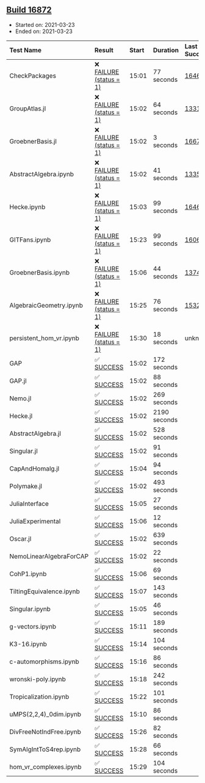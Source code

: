 ## [Build 16872](https://oscarci.mathematik.uni-kl.de/job/oscar/16872/)

* Started on: 2021-03-23
* Ended on: 2021-03-23

| Test Name    | Result | Start | Duration | Last Success | First Failure |
|:-------------|:-------|:------|:---------|:-------------|:--------------|
| CheckPackages | ❌ [FAILURE (status = 1)](https://oscarci.mathematik.uni-kl.de/job/oscar/16872/artifact/logs/build-16872/CheckPackages.log) | 15:01 | 77 seconds | [16463](https://oscarci.mathematik.uni-kl.de/job/oscar/16463/) | [16464](https://oscarci.mathematik.uni-kl.de/job/oscar/16464/) |
| GroupAtlas.jl | ❌ [FAILURE (status = 1)](https://oscarci.mathematik.uni-kl.de/job/oscar/16872/artifact/logs/build-16872/GroupAtlas.jl.log) | 15:02 | 64 seconds | [13311](https://oscarci.mathematik.uni-kl.de/job/oscar/13311/) | [13312](https://oscarci.mathematik.uni-kl.de/job/oscar/13312/) |
| GroebnerBasis.jl | ❌ [FAILURE (status = 1)](https://oscarci.mathematik.uni-kl.de/job/oscar/16872/artifact/logs/build-16872/GroebnerBasis.jl.log) | 15:02 | 3 seconds | [16676](https://oscarci.mathematik.uni-kl.de/job/oscar/16676/) | [16677](https://oscarci.mathematik.uni-kl.de/job/oscar/16677/) |
| AbstractAlgebra.ipynb | ❌ [FAILURE (status = 1)](https://oscarci.mathematik.uni-kl.de/job/oscar/16872/artifact/logs/build-16872/AbstractAlgebra.ipynb.log) | 15:02 | 41 seconds | [13355](https://oscarci.mathematik.uni-kl.de/job/oscar/13355/) | [13356](https://oscarci.mathematik.uni-kl.de/job/oscar/13356/) |
| Hecke.ipynb | ❌ [FAILURE (status = 1)](https://oscarci.mathematik.uni-kl.de/job/oscar/16872/artifact/logs/build-16872/Hecke.ipynb.log) | 15:03 | 99 seconds | [16463](https://oscarci.mathematik.uni-kl.de/job/oscar/16463/) | [16464](https://oscarci.mathematik.uni-kl.de/job/oscar/16464/) |
| GITFans.ipynb | ❌ [FAILURE (status = 1)](https://oscarci.mathematik.uni-kl.de/job/oscar/16872/artifact/logs/build-16872/GITFans.ipynb.log) | 15:23 | 99 seconds | [16068](https://oscarci.mathematik.uni-kl.de/job/oscar/16068/) | [16069](https://oscarci.mathematik.uni-kl.de/job/oscar/16069/) |
| GroebnerBasis.ipynb | ❌ [FAILURE (status = 1)](https://oscarci.mathematik.uni-kl.de/job/oscar/16872/artifact/logs/build-16872/GroebnerBasis.ipynb.log) | 15:06 | 44 seconds | [13748](https://oscarci.mathematik.uni-kl.de/job/oscar/13748/) | [13749](https://oscarci.mathematik.uni-kl.de/job/oscar/13749/) |
| AlgebraicGeometry.ipynb | ❌ [FAILURE (status = 1)](https://oscarci.mathematik.uni-kl.de/job/oscar/16872/artifact/logs/build-16872/AlgebraicGeometry.ipynb.log) | 15:25 | 76 seconds | [15322](https://oscarci.mathematik.uni-kl.de/job/oscar/15322/) | [15323](https://oscarci.mathematik.uni-kl.de/job/oscar/15323/) |
| persistent_hom_vr.ipynb | ❌ [FAILURE (status = 1)](https://oscarci.mathematik.uni-kl.de/job/oscar/16872/artifact/logs/build-16872/persistent_hom_vr.ipynb.log) | 15:30 | 18 seconds | unknown | unknown |
| GAP | ✅ [SUCCESS](https://oscarci.mathematik.uni-kl.de/job/oscar/16872/artifact/logs/build-16872/GAP.log) | 15:02 | 172 seconds |  |  |
| GAP.jl | ✅ [SUCCESS](https://oscarci.mathematik.uni-kl.de/job/oscar/16872/artifact/logs/build-16872/GAP.jl.log) | 15:02 | 88 seconds |  |  |
| Nemo.jl | ✅ [SUCCESS](https://oscarci.mathematik.uni-kl.de/job/oscar/16872/artifact/logs/build-16872/Nemo.jl.log) | 15:02 | 269 seconds |  |  |
| Hecke.jl | ✅ [SUCCESS](https://oscarci.mathematik.uni-kl.de/job/oscar/16872/artifact/logs/build-16872/Hecke.jl.log) | 15:02 | 2190 seconds |  |  |
| AbstractAlgebra.jl | ✅ [SUCCESS](https://oscarci.mathematik.uni-kl.de/job/oscar/16872/artifact/logs/build-16872/AbstractAlgebra.jl.log) | 15:02 | 528 seconds |  |  |
| Singular.jl | ✅ [SUCCESS](https://oscarci.mathematik.uni-kl.de/job/oscar/16872/artifact/logs/build-16872/Singular.jl.log) | 15:02 | 91 seconds |  |  |
| CapAndHomalg.jl | ✅ [SUCCESS](https://oscarci.mathematik.uni-kl.de/job/oscar/16872/artifact/logs/build-16872/CapAndHomalg.jl.log) | 15:04 | 94 seconds |  |  |
| Polymake.jl | ✅ [SUCCESS](https://oscarci.mathematik.uni-kl.de/job/oscar/16872/artifact/logs/build-16872/Polymake.jl.log) | 15:02 | 493 seconds |  |  |
| JuliaInterface | ✅ [SUCCESS](https://oscarci.mathematik.uni-kl.de/job/oscar/16872/artifact/logs/build-16872/JuliaInterface.log) | 15:05 | 27 seconds |  |  |
| JuliaExperimental | ✅ [SUCCESS](https://oscarci.mathematik.uni-kl.de/job/oscar/16872/artifact/logs/build-16872/JuliaExperimental.log) | 15:06 | 12 seconds |  |  |
| Oscar.jl | ✅ [SUCCESS](https://oscarci.mathematik.uni-kl.de/job/oscar/16872/artifact/logs/build-16872/Oscar.jl.log) | 15:02 | 639 seconds |  |  |
| NemoLinearAlgebraForCAP | ✅ [SUCCESS](https://oscarci.mathematik.uni-kl.de/job/oscar/16872/artifact/logs/build-16872/NemoLinearAlgebraForCAP.log) | 15:02 | 22 seconds |  |  |
| CohP1.ipynb | ✅ [SUCCESS](https://oscarci.mathematik.uni-kl.de/job/oscar/16872/artifact/logs/build-16872/CohP1.ipynb.log) | 15:06 | 69 seconds |  |  |
| TiltingEquivalence.ipynb | ✅ [SUCCESS](https://oscarci.mathematik.uni-kl.de/job/oscar/16872/artifact/logs/build-16872/TiltingEquivalence.ipynb.log) | 15:07 | 143 seconds |  |  |
| Singular.ipynb | ✅ [SUCCESS](https://oscarci.mathematik.uni-kl.de/job/oscar/16872/artifact/logs/build-16872/Singular.ipynb.log) | 15:05 | 46 seconds |  |  |
| g-vectors.ipynb | ✅ [SUCCESS](https://oscarci.mathematik.uni-kl.de/job/oscar/16872/artifact/logs/build-16872/g-vectors.ipynb.log) | 15:11 | 189 seconds |  |  |
| K3-16.ipynb | ✅ [SUCCESS](https://oscarci.mathematik.uni-kl.de/job/oscar/16872/artifact/logs/build-16872/K3-16.ipynb.log) | 15:14 | 104 seconds |  |  |
| c-automorphisms.ipynb | ✅ [SUCCESS](https://oscarci.mathematik.uni-kl.de/job/oscar/16872/artifact/logs/build-16872/c-automorphisms.ipynb.log) | 15:16 | 86 seconds |  |  |
| wronski-poly.ipynb | ✅ [SUCCESS](https://oscarci.mathematik.uni-kl.de/job/oscar/16872/artifact/logs/build-16872/wronski-poly.ipynb.log) | 15:18 | 242 seconds |  |  |
| Tropicalization.ipynb | ✅ [SUCCESS](https://oscarci.mathematik.uni-kl.de/job/oscar/16872/artifact/logs/build-16872/Tropicalization.ipynb.log) | 15:22 | 101 seconds |  |  |
| uMPS(2,2,4)_0dim.ipynb | ✅ [SUCCESS](https://oscarci.mathematik.uni-kl.de/job/oscar/16872/artifact/logs/build-16872/uMPS-2-2-4-_0dim.ipynb.log) | 15:10 | 86 seconds |  |  |
| DivFreeNotIndFree.ipynb | ✅ [SUCCESS](https://oscarci.mathematik.uni-kl.de/job/oscar/16872/artifact/logs/build-16872/DivFreeNotIndFree.ipynb.log) | 15:26 | 82 seconds |  |  |
| SymAlgIntToS4rep.ipynb | ✅ [SUCCESS](https://oscarci.mathematik.uni-kl.de/job/oscar/16872/artifact/logs/build-16872/SymAlgIntToS4rep.ipynb.log) | 15:28 | 66 seconds |  |  |
| hom_vr_complexes.ipynb | ✅ [SUCCESS](https://oscarci.mathematik.uni-kl.de/job/oscar/16872/artifact/logs/build-16872/hom_vr_complexes.ipynb.log) | 15:29 | 104 seconds |  |  |
